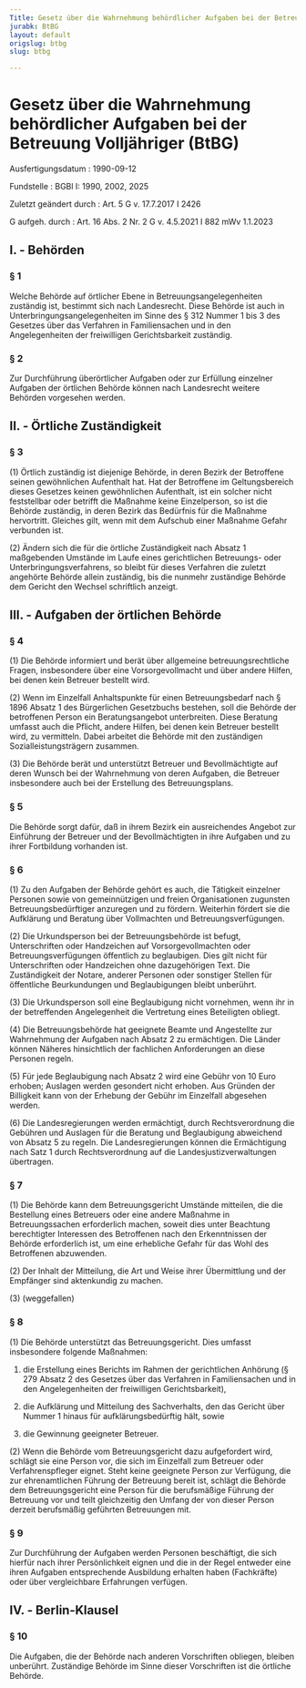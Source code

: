 ```yaml
---
Title: Gesetz über die Wahrnehmung behördlicher Aufgaben bei der Betreuung Volljähriger
jurabk: BtBG
layout: default
origslug: btbg
slug: btbg

---
```


# Gesetz über die Wahrnehmung behördlicher Aufgaben bei der Betreuung Volljähriger (BtBG)

Ausfertigungsdatum
:   1990-09-12

Fundstelle
:   BGBl I: 1990, 2002, 2025

Zuletzt geändert durch
:   Art. 5 G v. 17.7.2017 I 2426

G aufgeh. durch
:   Art. 16 Abs. 2 Nr. 2 G v. 4.5.2021 I 882 mWv 1.1.2023


## I. - Behörden



### § 1

Welche Behörde auf örtlicher Ebene in Betreuungsangelegenheiten
zuständig ist, bestimmt sich nach Landesrecht. Diese Behörde ist auch
in Unterbringungsangelegenheiten im Sinne des § 312 Nummer 1 bis 3 des
Gesetzes über das Verfahren in Familiensachen und in den
Angelegenheiten der freiwilligen Gerichtsbarkeit zuständig.


### § 2

Zur Durchführung überörtlicher Aufgaben oder zur Erfüllung einzelner
Aufgaben der örtlichen Behörde können nach Landesrecht weitere
Behörden vorgesehen werden.


## II. - Örtliche Zuständigkeit



### § 3

(1) Örtlich zuständig ist diejenige Behörde, in deren Bezirk der
Betroffene seinen gewöhnlichen Aufenthalt hat. Hat der Betroffene im
Geltungsbereich dieses Gesetzes keinen gewöhnlichen Aufenthalt, ist
ein solcher nicht feststellbar oder betrifft die Maßnahme keine
Einzelperson, so ist die Behörde zuständig, in deren Bezirk das
Bedürfnis für die Maßnahme hervortritt. Gleiches gilt, wenn mit dem
Aufschub einer Maßnahme Gefahr verbunden ist.

(2) Ändern sich die für die örtliche Zuständigkeit nach Absatz 1
maßgebenden Umstände im Laufe eines gerichtlichen Betreuungs- oder
Unterbringungsverfahrens, so bleibt für dieses Verfahren die zuletzt
angehörte Behörde allein zuständig, bis die nunmehr zuständige Behörde
dem Gericht den Wechsel schriftlich anzeigt.


## III. - Aufgaben der örtlichen Behörde



### § 4

(1) Die Behörde informiert und berät über allgemeine
betreuungsrechtliche Fragen, insbesondere über eine Vorsorgevollmacht
und über andere Hilfen, bei denen kein Betreuer bestellt wird.

(2) Wenn im Einzelfall Anhaltspunkte für einen Betreuungsbedarf nach §
1896 Absatz 1 des Bürgerlichen Gesetzbuchs bestehen, soll die Behörde
der betroffenen Person ein Beratungsangebot unterbreiten. Diese
Beratung umfasst auch die Pflicht, andere Hilfen, bei denen kein
Betreuer bestellt wird, zu vermitteln. Dabei arbeitet die Behörde mit
den zuständigen Sozialleistungsträgern zusammen.

(3) Die Behörde berät und unterstützt Betreuer und Bevollmächtigte auf
deren Wunsch bei der Wahrnehmung von deren Aufgaben, die Betreuer
insbesondere auch bei der Erstellung des Betreuungsplans.


### § 5

Die Behörde sorgt dafür, daß in ihrem Bezirk ein ausreichendes Angebot
zur Einführung der Betreuer und der Bevollmächtigten in ihre Aufgaben
und zu ihrer Fortbildung vorhanden ist.


### § 6

(1) Zu den Aufgaben der Behörde gehört es auch, die Tätigkeit
einzelner Personen sowie von gemeinnützigen und freien Organisationen
zugunsten Betreuungsbedürftiger anzuregen und zu fördern. Weiterhin
fördert sie die Aufklärung und Beratung über Vollmachten und
Betreuungsverfügungen.

(2) Die Urkundsperson bei der Betreuungsbehörde ist befugt,
Unterschriften oder Handzeichen auf Vorsorgevollmachten oder
Betreuungsverfügungen öffentlich zu beglaubigen. Dies gilt nicht für
Unterschriften oder Handzeichen ohne dazugehörigen Text. Die
Zuständigkeit der Notare, anderer Personen oder sonstiger Stellen für
öffentliche Beurkundungen und Beglaubigungen bleibt unberührt.

(3) Die Urkundsperson soll eine Beglaubigung nicht vornehmen, wenn ihr
in der betreffenden Angelegenheit die Vertretung eines Beteiligten
obliegt.

(4) Die Betreuungsbehörde hat geeignete Beamte und Angestellte zur
Wahrnehmung der Aufgaben nach Absatz 2 zu ermächtigen. Die Länder
können Näheres hinsichtlich der fachlichen Anforderungen an diese
Personen regeln.

(5) Für jede Beglaubigung nach Absatz 2 wird eine Gebühr von 10 Euro
erhoben; Auslagen werden gesondert nicht erhoben. Aus Gründen der
Billigkeit kann von der Erhebung der Gebühr im Einzelfall abgesehen
werden.

(6) Die Landesregierungen werden ermächtigt, durch Rechtsverordnung
die Gebühren und Auslagen für die Beratung und Beglaubigung abweichend
von Absatz 5 zu regeln. Die Landesregierungen können die Ermächtigung
nach Satz 1 durch Rechtsverordnung auf die Landesjustizverwaltungen
übertragen.


### § 7

(1) Die Behörde kann dem Betreuungsgericht Umstände mitteilen, die die
Bestellung eines Betreuers oder eine andere Maßnahme in
Betreuungssachen erforderlich machen, soweit dies unter Beachtung
berechtigter Interessen des Betroffenen nach den Erkenntnissen der
Behörde erforderlich ist, um eine erhebliche Gefahr für das Wohl des
Betroffenen abzuwenden.

(2) Der Inhalt der Mitteilung, die Art und Weise ihrer Übermittlung
und der Empfänger sind aktenkundig zu machen.

(3) (weggefallen)


### § 8

(1) Die Behörde unterstützt das Betreuungsgericht. Dies umfasst
insbesondere folgende Maßnahmen:

1.  die Erstellung eines Berichts im Rahmen der gerichtlichen Anhörung (§
    279 Absatz 2 des Gesetzes über das Verfahren in Familiensachen und in
    den Angelegenheiten der freiwilligen Gerichtsbarkeit),


2.  die Aufklärung und Mitteilung des Sachverhalts, den das Gericht über
    Nummer 1 hinaus für aufklärungsbedürftig hält, sowie


3.  die Gewinnung geeigneter Betreuer.




(2) Wenn die Behörde vom Betreuungsgericht dazu aufgefordert wird,
schlägt sie eine Person vor, die sich im Einzelfall zum Betreuer oder
Verfahrenspfleger eignet. Steht keine geeignete Person zur Verfügung,
die zur ehrenamtlichen Führung der Betreuung bereit ist, schlägt die
Behörde dem Betreuungsgericht eine Person für die berufsmäßige Führung
der Betreuung vor und teilt gleichzeitig den Umfang der von dieser
Person derzeit berufsmäßig geführten Betreuungen mit.


### § 9

Zur Durchführung der Aufgaben werden Personen beschäftigt, die sich
hierfür nach ihrer Persönlichkeit eignen und die in der Regel entweder
eine ihren Aufgaben entsprechende Ausbildung erhalten haben
(Fachkräfte) oder über vergleichbare Erfahrungen verfügen.


## IV. - Berlin-Klausel



### § 10

Die Aufgaben, die der Behörde nach anderen Vorschriften obliegen,
bleiben unberührt. Zuständige Behörde im Sinne dieser Vorschriften ist
die örtliche Behörde.

